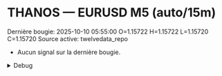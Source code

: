 # THANOS — EURUSD M5 (auto/15m)
Dernière bougie: 2025-10-10 05:55:00  O=1.15722  H=1.15722  L=1.15720  C=1.15720
Source active: twelvedata_repo

- Aucun signal sur la dernière bougie.

<details><summary>Debug</summary>

- TD_API_KEY manquant.

</details>